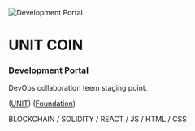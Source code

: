 ![Development Portal](https://unitcoin.me/web/banner.gif)
# UNIT COIN 
### Development Portal

DevOps collaboration teem staging point.

([UNIT](https://unitcoin.me))
([Foundation](https://www.unifiedtoken.net))

BLOCKCHAIN / SOLIDITY / REACT / JS / HTML / CSS
<!--
**UnitDevOps/UnitDevOps** is a ✨ _special_ ✨ repository because its `README.md` (this file) appears on your GitHub profile.

Here are some ideas to get you started:

- 🔭 I’m currently working on ...
- 🌱 I’m currently learning ...
- 👯 I’m looking to collaborate on ...
- 🤔 I’m looking for help with ...
- 💬 Ask me about ...
- 📫 How to reach me: ...
- 😄 Pronouns: ...
- ⚡ Fun fact: ...
-->
